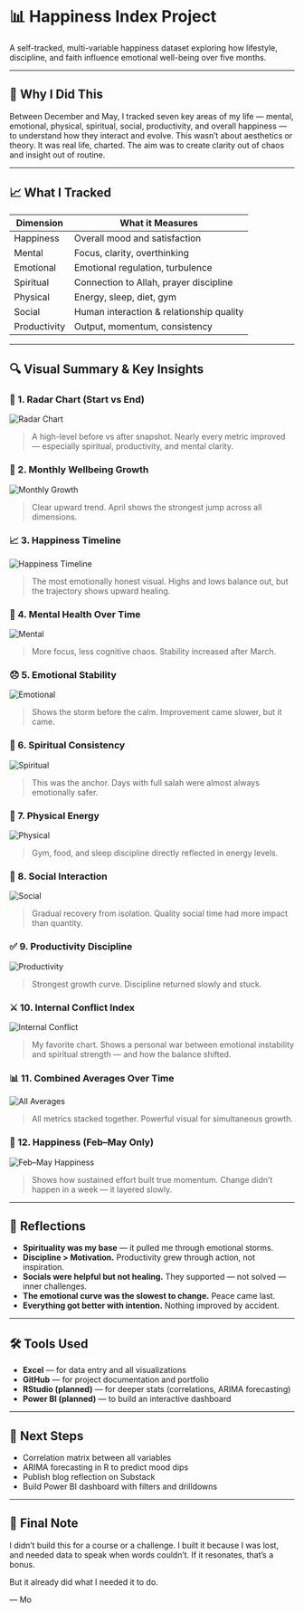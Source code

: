 # 📊 Happiness Index Project

A self-tracked, multi-variable happiness dataset exploring how lifestyle, discipline, and faith influence emotional well-being over five months.

---

## 🧠 Why I Did This

Between December and May, I tracked seven key areas of my life — mental, emotional, physical, spiritual, social, productivity, and overall happiness — to understand how they interact and evolve. This wasn’t about aesthetics or theory. It was real life, charted. The aim was to create clarity out of chaos and insight out of routine.

---

## 📈 What I Tracked

| Dimension     | What it Measures                                  |
|---------------|---------------------------------------------------|
| Happiness     | Overall mood and satisfaction                    |
| Mental        | Focus, clarity, overthinking                     |
| Emotional     | Emotional regulation, turbulence                 |
| Spiritual     | Connection to Allah, prayer discipline           |
| Physical      | Energy, sleep, diet, gym                         |
| Social        | Human interaction & relationship quality         |
| Productivity  | Output, momentum, consistency                    |

---

## 🔍 Visual Summary & Key Insights

### 🎯 1. Radar Chart (Start vs End)
![Radar Chart](visuals/Radar_Chart.png)
> A high-level before vs after snapshot. Nearly every metric improved — especially spiritual, productivity, and mental clarity.

### 📅 2. Monthly Wellbeing Growth
![Monthly Growth](visuals/Monthly_Wellbeing_Growth_Over_Time.png)
> Clear upward trend. April shows the strongest jump across all dimensions.

### 📈 3. Happiness Timeline
![Happiness Timeline](visuals/Happiness_Timeline.png)
> The most emotionally honest visual. Highs and lows balance out, but the trajectory shows upward healing.

### 🧠 4. Mental Health Over Time
![Mental](visuals/Average_Mental_Over_Time.png)
> More focus, less cognitive chaos. Stability increased after March.

### 😞 5. Emotional Stability
![Emotional](visuals/Average_Emotional_Over_Time.png)
> Shows the storm before the calm. Improvement came slower, but it came.

### 🕋 6. Spiritual Consistency
![Spiritual](visuals/Average_Spiritual_Over_Time.png)
> This was the anchor. Days with full salah were almost always emotionally safer.

### 💪 7. Physical Energy
![Physical](visuals/Average_Physical_Over_Time.png)
> Gym, food, and sleep discipline directly reflected in energy levels.

### 👥 8. Social Interaction
![Social](visuals/Average_Social_Over_Time.png)
> Gradual recovery from isolation. Quality social time had more impact than quantity.

### ✅ 9. Productivity Discipline
![Productivity](visuals/Average_Productivity_Over_Time.png)
> Strongest growth curve. Discipline returned slowly and stuck.

### ⚔️ 10. Internal Conflict Index
![Internal Conflict](visuals/Average_Internal_Battle_Over_Time.png)
> My favorite chart. Shows a personal war between emotional instability and spiritual strength — and how the balance shifted.

### 📊 11. Combined Averages Over Time
![All Averages](visuals/Averages_Over_Time_All.png)
> All metrics stacked together. Powerful visual for simultaneous growth.

### 🔁 12. Happiness (Feb–May Only)
![Feb–May Happiness](visuals/Happiness_Feb_May.png)
> Shows how sustained effort built true momentum. Change didn’t happen in a week — it layered slowly.

---

## 🧠 Reflections

- **Spirituality was my base** — it pulled me through emotional storms.
- **Discipline > Motivation.** Productivity grew through action, not inspiration.
- **Socials were helpful but not healing.** They supported — not solved — inner challenges.
- **The emotional curve was the slowest to change.** Peace came last.
- **Everything got better with intention.** Nothing improved by accident.

---

## 🛠️ Tools Used

- **Excel** — for data entry and all visualizations
- **GitHub** — for project documentation and portfolio
- **RStudio (planned)** — for deeper stats (correlations, ARIMA forecasting)
- **Power BI (planned)** — to build an interactive dashboard

---

## 🚀 Next Steps

- Correlation matrix between all variables
- ARIMA forecasting in R to predict mood dips
- Publish blog reflection on Substack
- Build Power BI dashboard with filters and drilldowns

---

## 🧘 Final Note

I didn’t build this for a course or a challenge. I built it because I was lost, and needed data to speak when words couldn’t. If it resonates, that’s a bonus.

But it already did what I needed it to do.

— Mo
